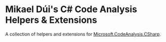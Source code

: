 # Mikael Dúi's C# Code Analysis Helpers & Extensions

A collection of helpers and extensions for [Microsoft.CodeAnalysis.CSharp](https://www.nuget.org/packages/Microsoft.CodeAnalysis.CSharp).
